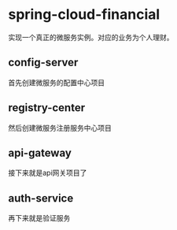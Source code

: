 # spring-cloud-financial
实现一个真正的微服务实例。对应的业务为个人理财。

## config-server
首先创建微服务的配置中心项目

## registry-center
然后创建微服务注册服务中心项目

## api-gateway
接下来就是api网关项目了

## auth-service
再下来就是验证服务